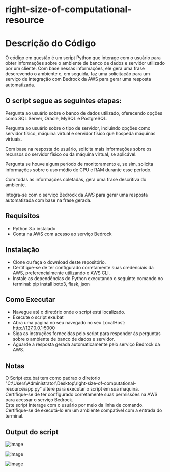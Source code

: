 # right-size-of-computational-resource

# Descrição do Código
O código em questão é um script Python que interage com o usuário para obter informações sobre o ambiente de banco de dados e servidor utilizado por um cliente. Com base nessas informações, ele gera uma frase descrevendo o ambiente e, em seguida, faz uma solicitação para um serviço de integração com Bedrock da AWS para gerar uma resposta automatizada.

## O script segue as seguintes etapas:

Pergunta ao usuário sobre o banco de dados utilizado, oferecendo opções como SQL Server, Oracle, MySQL e PostgreSQL.  

Pergunta ao usuário sobre o tipo de servidor, incluindo opções como servidor físico, máquina virtual e servidor físico que hospeda máquinas virtuais.  

Com base na resposta do usuário, solicita mais informações sobre os recursos do servidor físico ou da máquina virtual, se aplicável.  

Pergunta se houve algum período de monitoramento e, se sim, solicita informações sobre o uso médio de CPU e RAM durante esse período.  

Com todas as informações coletadas, gera uma frase descritiva do ambiente.  

Integra-se com o serviço Bedrock da AWS para gerar uma resposta automatizada com base na frase gerada.  



## Requisitos
* Python 3.x instalado
* Conta na AWS com acesso ao serviço Bedrock

## Instalação
* Clone ou faça o download deste repositório.
* Certifique-se de ter configurado corretamente suas credenciais da AWS, preferencialmente utilizando o AWS CLI.
* Instale as dependências do Python executando o seguinte comando no terminal: pip install boto3, flask, json

## Como Executar
* Navegue até o diretório onde o script está localizado.
* Execute o script  exe.bat
* Abra uma pagina no seu navegado no seu LocalHost: http://127.0.0.1:5000
* Siga as instruções fornecidas pelo script para responder às perguntas sobre o ambiente de banco de dados e servidor.
* Aguarde a resposta gerada automaticamente pelo serviço Bedrock da AWS.

## Notas
O Script exe.bat tem como padrao o diretorio "C:\Users\Administrator\Desktop\right-size-of-computational-resource\app.py" altere para executar o script em sua maquina.    
Certifique-se de ter configurado corretamente suas permissões na AWS para acessar o serviço Bedrock.  
Este script interage com o usuário por meio da linha de comando. Certifique-se de executá-lo em um ambiente compatível com a entrada do terminal.  

## Output do script
![image](https://github.com/EricFernandes26/right-size-of-computational-resource/assets/83287307/10fae232-34b8-4842-ac2c-d4a19524ba8c)  

![image](https://github.com/EricFernandes26/right-size-of-computational-resource/assets/83287307/1f24112d-fc6d-4828-9aee-be3508e6dacb)  

![image](https://github.com/EricFernandes26/right-size-of-computational-resource/assets/83287307/50b4049a-16c4-4e61-be16-2802d2657559)  



